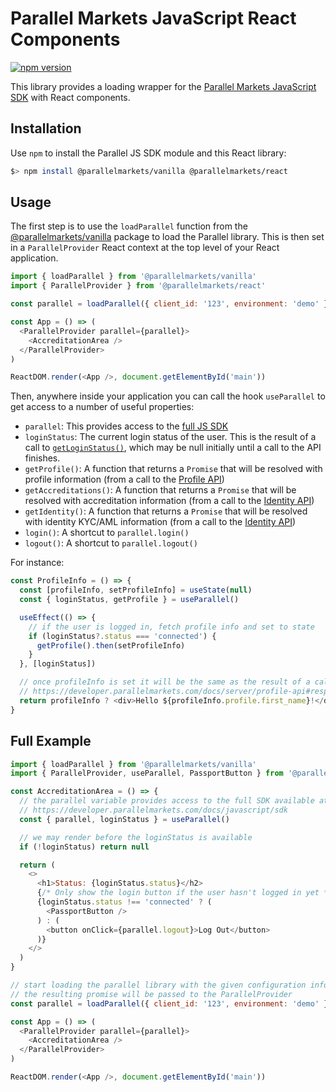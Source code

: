 # Parallel Markets JavaScript React Components

[![npm version](https://img.shields.io/npm/v/@parallelmarkets/react.svg?style=flat-square)](https://www.npmjs.com/package/@parallelmarkets/react)

This library provides a loading wrapper for the [Parallel Markets JavaScript SDK](https://developer.parallelmarkets.com/docs/javascript) with React components.

## Installation

Use `npm` to install the Parallel JS SDK module and this React library:

```sh
$> npm install @parallelmarkets/vanilla @parallelmarkets/react
```

## Usage

The first step is to use the `loadParallel` function from the [@parallelmarkets/vanilla](https://www.npmjs.com/package/@parallelmarkets/vanilla) package to load the Parallel library.  This is then set in a `ParallelProvider` React context at the top level of your React application.

```js
import { loadParallel } from '@parallelmarkets/vanilla'
import { ParallelProvider } from '@parallelmarkets/react'

const parallel = loadParallel({ client_id: '123', environment: 'demo' })

const App = () => (
  <ParallelProvider parallel={parallel}>
    <AccreditationArea />
  </ParallelProvider>
)

ReactDOM.render(<App />, document.getElementById('main'))
```

Then, anywhere inside your application you can call the hook `useParallel` to get access to a number of useful properties:

 * `parallel`: This provides access to the [full JS SDK](https://developer.parallelmarkets.com/docs/javascript/sdk)
 * `loginStatus`: The current login status of the user. This is the result of a call to [`getLoginStatus()`](https://developer.parallelmarkets.com/docs/javascript/sdk), which may be null initially until a call to the API finishes.
 * `getProfile()`: A function that returns a `Promise` that will be resolved with profile information (from a call to the [Profile API](https://developer.parallelmarkets.com/docs/server/profile-api))
 * `getAccreditations()`: A function that returns a `Promise` that will be resolved with accreditation information (from a call to the [Identity API](https://developer.parallelmarkets.com/docs/server/accreditations-api))
 * `getIdentity()`: A function that returns a `Promise` that will be resolved with identity KYC/AML information (from a call to the [Identity API](https://developer.parallelmarkets.com/docs/server/identity-api))
 * `login()`: A shortcut to `parallel.login()`
 * `logout()`: A shortcut to `parallel.logout()`

For instance:

```js
const ProfileInfo = () => {
  const [profileInfo, setProfileInfo] = useState(null)
  const { loginStatus, getProfile } = useParallel()

  useEffect(() => {
    // if the user is logged in, fetch profile info and set to state
    if (loginStatus?.status === 'connected') {
      getProfile().then(setProfileInfo)
    }
  }, [loginStatus])

  // once profileInfo is set it will be the same as the result of a call to the Profile API:
  // https://developer.parallelmarkets.com/docs/server/profile-api#response-parameters
  return profileInfo ? <div>Hello ${profileInfo.profile.first_name}!</div> : null
}
```

## Full Example

```js
import { loadParallel } from '@parallelmarkets/vanilla'
import { ParallelProvider, useParallel, PassportButton } from '@parallelmarkets/react'

const AccreditationArea = () => {
  // the parallel variable provides access to the full SDK available at
  // https://developer.parallelmarkets.com/docs/javascript/sdk
  const { parallel, loginStatus } = useParallel()

  // we may render before the loginStatus is available
  if (!loginStatus) return null

  return (
    <>
      <h1>Status: {loginStatus.status}</h2>
      {/* Only show the login button if the user hasn't logged in yet */}
      {loginStatus.status !== 'connected' ? (
        <PassportButton />
      ) : (
        <button onClick={parallel.logout}>Log Out</button>
      )}
    </>
  )
}

// start loading the parallel library with the given configuration information
// the resulting promise will be passed to the ParallelProvider
const parallel = loadParallel({ client_id: '123', environment: 'demo' })

const App = () => (
  <ParallelProvider parallel={parallel}>
    <AccreditationArea />
  </ParallelProvider>
)

ReactDOM.render(<App />, document.getElementById('main'))
```

